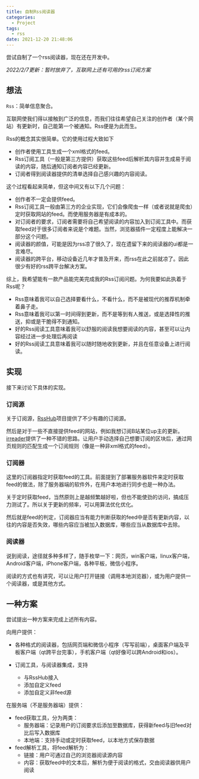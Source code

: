 ```yaml
---
title: 自制Rss阅读器
categories:
  - Project
tags: 
  - rss
date: 2021-12-20 21:48:06
---
```

尝试自制了一个rss阅读器，现在还在开发中。

*2022/2/7更新：暂时放弃了，互联网上还有可用的rss订阅方案*

## 想法

`Rss`：简单信息聚合。

互联网使我们得以接触到广泛的信息，而我们往往希望自己关注的创作者（某个网站）有更新时，自己能第一个被通知。Rss便是为此而生。

Rss的概念其实很简单。它的使用过程大致如下

- 创作者使用工具生成一个xml格式的feed。
- Rss订阅工具（一般是第三方提供）获取这些feed后解析其内容并生成易于阅读的内容，随后通知订阅者内容已经更新。
- 订阅者得到阅读器提供的清单选择自己感兴趣的内容阅读。

这个过程看起来简单，但这中间又有以下几个问题：

- 创作者不一定会提供feed。
- Rss订阅工具一般由第三方的企业实现，它们会像爬虫一样（或者说就是爬虫）定时获取网站的feed。而使用服务器是有成本的。
- 对订阅者的要求，订阅者需要将自己希望阅读的内容加入到订阅工具中。而获取feed对于很多订阅者来说是个难题。当然，浏览器插件一定程度上能解决一部分这个问题。
- 阅读器的颜值，可能是因为rss凉了很久了，现在遗留下来的阅读器的ui都是一言难尽。
- 阅读器的跨平台，移动设备近几年才普及开来，而rss在此之前就凉了。因此很少有好的rss跨平台解决方案。

综上，我希望能有一款产品能完美完成我的Rss订阅问题。为何我要如此执着于Rss呢？

- Rss意味着我可以自己选择要看什么，不看什么，而不是被现代的推荐机制牵着鼻子走。
- Rss意味着我可以第一时间得到更新，而不是等到有人推送，或是选择性的推送，抑或是干脆得不到通知。
- 好的Rss阅读工具意味着我可以舒服的阅读我想要阅读的内容，甚至可以让内容经过进一步处理后再阅读
- 好的Rss阅读工具意味着我可以随时随地收到更新，并且在任意设备上进行阅读。

## 实现

接下来讨论下具体的实现。

### 订阅源

关于订阅源，[RssHub](https://docs.rsshub.app/)项目提供了不少有趣的订阅源。

然后是对于一些不直接提供feed的网站，例如我想订阅B站某位up主的更新。[irreader](http://irreader.fatecore.com/)提供了一种不错的思路。让用户手动选择自己想要订阅的区块后，通过网页规则的匹配生成一个订阅规则（像是一种非xml格式的feed）。

### 订阅器

这里的订阅器指定时获取feed的工具。前面提到了部署服务器软件来定时获取feed的做法，除了服务器端的软件外，在用户本地进行同步也是一种办法。

关于定时获取feed，当然原则上是越频繁越好啦，但也不能使劲的访问，搞成压力测试了。所以关于更新的频率，可以用算法优化优化。

然后就是feed的判定，订阅器应当有能力判断获取的feed中是否有更新内容，以往的内容是否失效，哪些内容应当被加入数据库，哪些应当从数据库中去除。

### 阅读器

说到阅读，途径就多种多样了，随手枚举一下：网页，win客户端，linux客户端，Android客户端，iPhone客户端，各种平板，微信小程序。

阅读的方式也有讲究，可以让用户打开链接（调用本地浏览器），或为用户提供一个阅读器，或是其他方式。

## 一种方案

尝试提出一种方案来完成上述所有内容。

向用户提供：

- 各种格式的阅读器，包括网页端和微信小程序（写写前端），桌面客户端及平板客户端（qt跨平台完事），手机客户端（qt好像可以跨Android和ios）。

- 订阅工具，与阅读器集成，支持
  - 与RssHub接入
  - 添加自定义feed
  - 添加自定义非feed源

在服务端（不是服务器端）提供：

- feed获取工具，分为两类：
  - 服务器端：记录用户的订阅要求后添加至数据库，获得新feed与旧feed对比后写入数据库
  - 本地端：支持手动或定时获取feed，以本地方式保存数据
- feed解析工具，将feed解析为：
  - 链接：用户可通过自己的浏览器阅读源内容
  - 内容：获取feed中的文本后，解析为便于阅读的格式，交由阅读器供用户阅读
